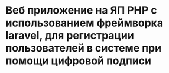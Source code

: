 # Веб приложение на ЯП PHP с использованием фреймворка laravel, для регистрации пользователей в системе при помощи цифровой подписи

